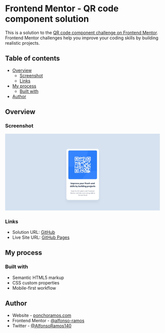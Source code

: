 # Frontend Mentor - QR code component solution

This is a solution to the [QR code component challenge on Frontend Mentor](https://www.frontendmentor.io/challenges/qr-code-component-iux_sIO_H). Frontend Mentor challenges help you improve your coding skills by building realistic projects. 

## Table of contents

- [Overview](#overview)
  - [Screenshot](#screenshot)
  - [Links](#links)
- [My process](#my-process)
  - [Built with](#built-with)
- [Author](#author)


## Overview

### Screenshot

![](https://github.com/alfonso-ramos/QR-component/blob/master/Screenshot.JPG?raw=true)
### Links

- Solution URL: [GitHub](https://github.com/alfonso-ramos/QR-component)
- Live Site URL: [GitHub Pages](https://alfonso-ramos.github.io/QR-component/)

## My process

### Built with

- Semantic HTML5 markup
- CSS custom properties
- Mobile-first workflow
## Author

- Website - [ponchoramos.com](https://www.ponchoramos.com)
- Frontend Mentor - [@alfonso-ramos](https://www.frontendmentor.io/profile/alfonso-ramos)
- Twitter - [@AlfonsoRamos140](https://www.twitter.com/AlfonsoRamos140)

